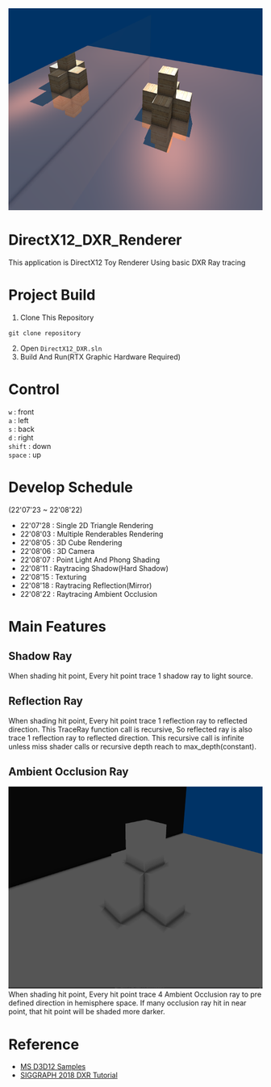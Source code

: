 <img src = "Image/Final.png" width = "600" height = "400">

# DirectX12_DXR_Renderer
This application is DirectX12 Toy Renderer Using basic DXR Ray tracing 

# Project Build
1. Clone This Repository
```
git clone repository
```
2. Open ```DirectX12_DXR.sln```
3. Build And Run(RTX Graphic Hardware Required)

# Control
`w` : front  
`a` : left  
`s` : back  
`d` : right  
`shift` : down  
`space` : up  


# Develop Schedule
(22'07'23 ~ 22'08'22)  
* 22'07'28 : Single 2D Triangle Rendering
* 22'08'03 : Multiple Renderables Rendering
* 22'08'05 : 3D Cube Rendering
* 22'08'06 : 3D Camera
* 22'08'07 : Point Light And Phong Shading
* 22'08'11 : Raytracing Shadow(Hard Shadow)
* 22'08'15 : Texturing
* 22'08'18 : Raytracing Reflection(Mirror)
* 22'08'22 : Raytracing Ambient Occlusion

# Main Features
## Shadow Ray
When shading hit point, Every hit point trace 1 shadow ray to light source.
## Reflection Ray
When shading hit point, Every hit point trace 1 reflection ray to reflected direction. This TraceRay function call is recursive, So reflected ray is also trace 1 
reflection ray to reflected direction. This recursive call is infinite unless miss shader calls or recursive depth reach to max_depth(constant).
## Ambient Occlusion Ray
<img src = "Image/Ambient Occlusion.png" width = "600" height = "400">
When shading hit point, Every hit point trace 4 Ambient Occlusion ray to pre defined direction in hemisphere space. If many occlusion ray hit in near point, that hit point will be shaded more darker.


# Reference
- [MS D3D12 Samples](https://github.com/microsoft/DirectX-Graphics-Samples)
- [SIGGRAPH 2018 DXR Tutorial](http://intro-to-dxr.cwyman.org/)
